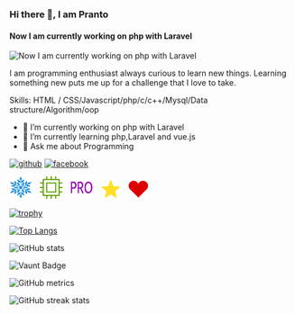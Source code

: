 ### Hi there 👋, I am Pranto
#### Now I am currently working on php with Laravel
![Now I am currently working on php with Laravel](https://www.google.com/search?sca_esv=dab4a209d90a47a6&sxsrf=AHTn8zq7X5G7p4zSnm2dlIY4svkKkavcDg:1741429458584&q=php+with+laravel+banner&udm=2&fbs=ABzOT_CWdhQLP1FcmU5B0fn3xuWpA-dk4wpBWOGsoR7DG5zJBkzPWUS0OtApxR2914vrjk4ZqZZ4I2IkJifuoUeV0iQtITiOPPo9tDzmt9ZPGYJiIba3ipclDVbOjJlvTbgEP2uaQlc-5_UGVSeNyBgLUE-LuU7QglniEHm8vlMmuoW6Fk85S8hUhLv8pH3ZpUi387c59i5jFXKozyMBwE7DvtN6IGTFPw&sa=X&ved=2ahUKEwjg5Z6iovqLAxXCSWwGHZ_kDmYQtKgLegQIFRAB&biw=1366&bih=641&dpr=1#vhid=d5xuIx9A8kL1vM&vssid=mosaic)

I am programming enthusiast always curious to learn new
things. Learning something new puts me up for a challenge
that I love to take.

Skills:  HTML / CSS/Javascript/php/c/c++/Mysql/Data structure/Algorithm/oop

- 🔭 I’m currently working on php with Laravel 
- 🌱 I’m currently learning php,Laravel and vue.js 
- 💬 Ask me about Programming 


[<img src='https://cdn.jsdelivr.net/npm/simple-icons@3.0.1/icons/github.svg' alt='github' height='40'>](https://github.com/Jitendrapranto)  [<img src='https://cdn.jsdelivr.net/npm/simple-icons@3.0.1/icons/facebook.svg' alt='facebook' height='40'>](https://www.facebook.com/jitendrapranto)  

<a href='https://archiveprogram.github.com/'><img src='https://raw.githubusercontent.com/acervenky/animated-github-badges/master/assets/acbadge.gif' width='40' height='40'></a> <a href='https://docs.github.com/en/developers'><img src='https://raw.githubusercontent.com/acervenky/animated-github-badges/master/assets/devbadge.gif' width='40' height='40'></a> <a href='https://github.com/pricing'><img src='https://raw.githubusercontent.com/acervenky/animated-github-badges/master/assets/pro.gif' width='40' height='40'></a> <a href='https://stars.github.com/'><img src='https://raw.githubusercontent.com/acervenky/animated-github-badges/master/assets/starbadge.gif' width='35' height='35'></a> <a href='https://docs.github.com/en/github/supporting-the-open-source-community-with-github-sponsors'><img src='https://raw.githubusercontent.com/acervenky/animated-github-badges/master/assets/sponsorbadge.gif' width='35' height='35'></a> 

[![trophy](https://github-profile-trophy.vercel.app/?username=Jitendrapranto)](https://github.com/ryo-ma/github-profile-trophy)

[![Top Langs](https://github-readme-stats.vercel.app/api/top-langs/?username=Jitendrapranto)](https://github.com/anuraghazra/github-readme-stats)

![GitHub stats](https://github-readme-stats.vercel.app/api?username=Jitendrapranto&show_icons=true)  

![Vaunt Badge](https://api.vaunt.dev/v1/github/entities/Jitendrapranto/contributions?format=svg&private=false)  

![GitHub metrics](https://metrics.lecoq.io/Jitendrapranto)  

![GitHub streak stats](https://streak-stats.demolab.com/?user=Jitendrapranto)  



